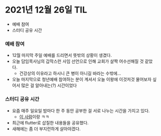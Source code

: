 # 2021년 12월 26일 TIL

- 예배 참여
- 스터디 공유 시간

### 예배 참여
- 12월 마지막 주일 예배를 드리면서 뜻밖의 상황이 생겼다.
- 오늘 담임목사님의 갑작스런 사임 선언으로 인해 교회가 살짝 어수선해질 것 같았다.
  - 건강상의 이유라고 하시니 큰 병이 아니길 바라는 수밖에...
- 오늘 마지막으로 청년예배 참여하는 분이 계셔서 오늘 이왕에 이것저것 물어보자 싶어서 많은 걸 알아내는(?) 시간이었다

### 스터디 공유 시간
- 요즘 매주 일요일 밤마다 한 주 동안 공부한 걸 서로 나누는 시간을 가지고 있다.
  - [이 사람](https://github.com/ckstn0777)이랑 ㅋㅋ
- 최근에 flutter로 삽질한 내용들을 공유했다.
- 새해에는 좀 더 부지런하게 살아야겠다.